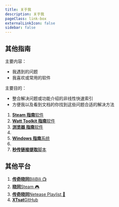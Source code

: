 ```yaml
---
title: 关于我
description: 关于我
pageClass: link-box
externalLinkIcon: false
sidebar: false
---
```


## 其他指南

主要内容：
- 我遇到的问题
- 我喜欢或常用的软件

主要目的：
- 整合解决问题或功能介绍的非线性快速索引
- 方便我以及看到文档的你找到这些问题合适的解决方法

1. [**Steam 指南**软件](https://xtsat.github.io/SteamGuide/)
2. [**Watt Toolkit 指南**软件](https://xtsat.github.io/SteamTools-Guide/)
3. [**浏览器 指南**软件](https://xtsat.github.io/Browser-Guide/)
4.  
5. [**Windows 指南**系统](https://xtsat.github.io/Windows-Guide/)
6.  
7. [**秒传链接提取**脚本](https://xtsat.github.io/rapid-upload-userscript-doc/)

## 其他平台

1. [**传奇晓同**BiliBili 📺](https://space.bilibili.com/3493088163006690)
2. [**晓同**Steam 🎮](https://steamcommunity.com/id/XTxiaotong)
3. [**传奇晓同**Netease Playlist 🎵](https://music.163.com/#/user/home?id=283588276)
4. [**XTsat**GitHub](https://github.com/XTsat)
